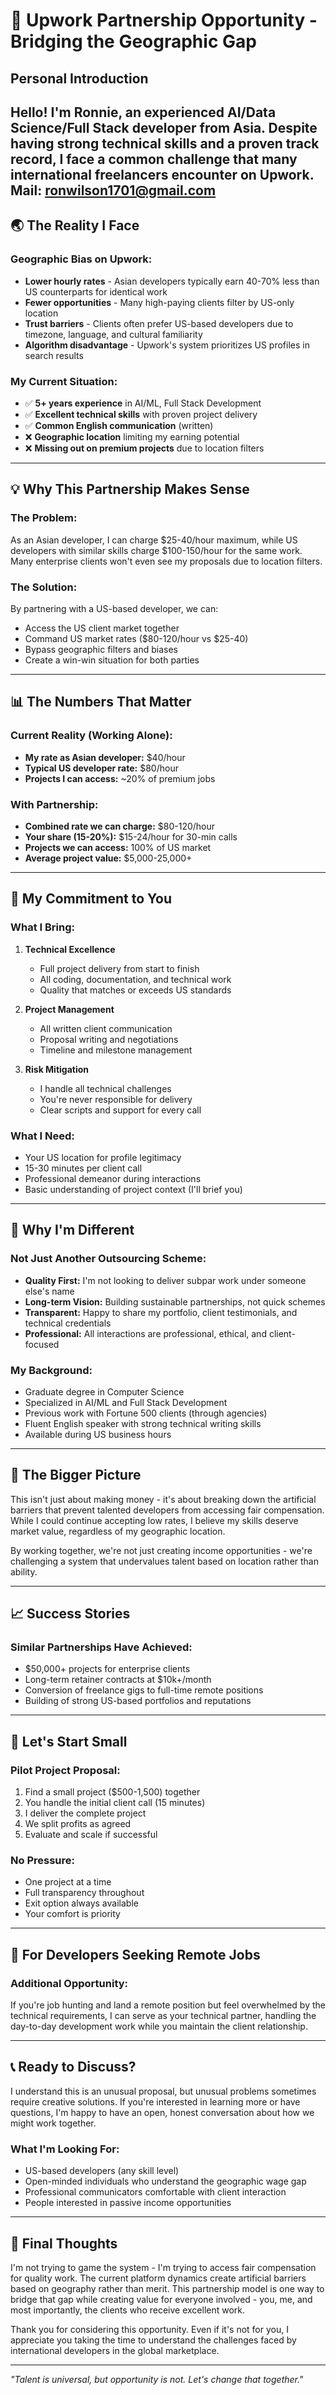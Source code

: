 # 🤝 Upwork Partnership Opportunity - Bridging the Geographic Gap

## Personal Introduction

Hello! I'm Ronnie, an experienced AI/Data Science/Full Stack developer from Asia. Despite having strong technical skills and a proven track record, I face a common challenge that many international freelancers encounter on Upwork.
Mail: ronwilson1701@gmail.com
---

## 🌏 The Reality I Face

### Geographic Bias on Upwork:
- **Lower hourly rates** - Asian developers typically earn 40-70% less than US counterparts for identical work
- **Fewer opportunities** - Many high-paying clients filter by US-only location
- **Trust barriers** - Clients often prefer US-based developers due to timezone, language, and cultural familiarity
- **Algorithm disadvantage** - Upwork's system prioritizes US profiles in search results

### My Current Situation:
- ✅ **5+ years experience** in AI/ML, Full Stack Development
- ✅ **Excellent technical skills** with proven project delivery
- ✅ **Common English communication** (written)
- ❌ **Geographic location** limiting my earning potential
- ❌ **Missing out on premium projects** due to location filters

---

## 💡 Why This Partnership Makes Sense

### The Problem:
As an Asian developer, I can charge $25-40/hour maximum, while US developers with similar skills charge $100-150/hour for the same work. Many enterprise clients won't even see my proposals due to location filters.

### The Solution:
By partnering with a US-based developer, we can:
- Access the US client market together
- Command US market rates ($80-120/hour vs $25-40)
- Bypass geographic filters and biases
- Create a win-win situation for both parties

---

## 📊 The Numbers That Matter

### Current Reality (Working Alone):
- **My rate as Asian developer:** $40/hour
- **Typical US developer rate:** $80/hour
- **Projects I can access:** ~20% of premium jobs

### With Partnership:
- **Combined rate we can charge:** $80-120/hour
- **Your share (15-20%):** $15-24/hour for 30-min calls
- **Projects we can access:** 100% of US market
- **Average project value:** $5,000-25,000+

---

## 🎯 My Commitment to You

### What I Bring:
1. **Technical Excellence**
   - Full project delivery from start to finish
   - All coding, documentation, and technical work
   - Quality that matches or exceeds US standards

2. **Project Management**
   - All written client communication
   - Proposal writing and negotiations
   - Timeline and milestone management

3. **Risk Mitigation**
   - I handle all technical challenges
   - You're never responsible for delivery
   - Clear scripts and support for every call

### What I Need:
- Your US location for profile legitimacy
- 15-30 minutes per client call
- Professional demeanor during interactions
- Basic understanding of project context (I'll brief you)

---

## 🌟 Why I'm Different

### Not Just Another Outsourcing Scheme:
- **Quality First:** I'm not looking to deliver subpar work under someone else's name
- **Long-term Vision:** Building sustainable partnerships, not quick schemes
- **Transparent:** Happy to share my portfolio, client testimonials, and technical credentials
- **Professional:** All interactions are professional, ethical, and client-focused

### My Background:
- Graduate degree in Computer Science
- Specialized in AI/ML and Full Stack Development
- Previous work with Fortune 500 clients (through agencies)
- Fluent English speaker with strong technical writing skills
- Available during US business hours

---

## 💭 The Bigger Picture

This isn't just about making money - it's about breaking down the artificial barriers that prevent talented developers from accessing fair compensation. While I could continue accepting low rates, I believe my skills deserve market value, regardless of my geographic location.

By working together, we're not just creating income opportunities - we're challenging a system that undervalues talent based on location rather than ability.

---

## 📈 Success Stories

### Similar Partnerships Have Achieved:
- $50,000+ projects for enterprise clients
- Long-term retainer contracts at $10k+/month
- Conversion of freelance gigs to full-time remote positions
- Building of strong US-based portfolios and reputations

---

## 🚀 Let's Start Small

### Pilot Project Proposal:
1. Find a small project ($500-1,500) together
2. You handle the initial client call (15 minutes)
3. I deliver the complete project
4. We split profits as agreed
5. Evaluate and scale if successful

### No Pressure:
- One project at a time
- Full transparency throughout
- Exit option always available
- Your comfort is priority

---

## 💼 For Developers Seeking Remote Jobs

### Additional Opportunity:
If you're job hunting and land a remote position but feel overwhelmed by the technical requirements, I can serve as your technical partner, handling the day-to-day development work while you maintain the client relationship.

---

## 📞 Ready to Discuss?

I understand this is an unusual proposal, but unusual problems sometimes require creative solutions. If you're interested in learning more or have questions, I'm happy to have an open, honest conversation about how we might work together.

### What I'm Looking For:
- US-based developers (any skill level)
- Open-minded individuals who understand the geographic wage gap
- Professional communicators comfortable with client interaction
- People interested in passive income opportunities

---

## 🙏 Final Thoughts

I'm not trying to game the system - I'm trying to access fair compensation for quality work. The current platform dynamics create artificial barriers based on geography rather than merit. This partnership model is one way to bridge that gap while creating value for everyone involved - you, me, and most importantly, the clients who receive excellent work.

Thank you for considering this opportunity. Even if it's not for you, I appreciate you taking the time to understand the challenges faced by international developers in the global marketplace.

---

*"Talent is universal, but opportunity is not. Let's change that together."*

